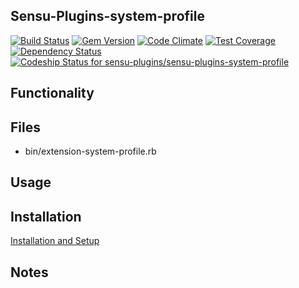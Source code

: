 ## Sensu-Plugins-system-profile

[![Build Status](https://travis-ci.org/sensu-plugins/sensu-plugins-system-profile.svg?branch=master)](https://travis-ci.org/sensu-plugins/sensu-plugins-system-profile)
[![Gem Version](https://badge.fury.io/rb/sensu-plugins-system-profile.svg)](http://badge.fury.io/rb/sensu-plugins-system-profile)
[![Code Climate](https://codeclimate.com/github/sensu-plugins/sensu-plugins-system-profile/badges/gpa.svg)](https://codeclimate.com/github/sensu-plugins/sensu-plugins-system-profile)
[![Test Coverage](https://codeclimate.com/github/sensu-plugins/sensu-plugins-system-profile/badges/coverage.svg)](https://codeclimate.com/github/sensu-plugins/sensu-plugins-system-profile)
[![Dependency Status](https://gemnasium.com/sensu-plugins/sensu-plugins-system-profile.svg)](https://gemnasium.com/sensu-plugins/sensu-plugins-system-profile)
[ ![Codeship Status for sensu-plugins/sensu-plugins-system-profile](https://codeship.com/projects/77af4f60-edba-0132-dfeb-1efd3f886df2/status?branch=master)](https://codeship.com/projects/84085)

## Functionality

## Files
 * bin/extension-system-profile.rb

## Usage

## Installation

[Installation and Setup](https://github.com/sensu-plugins/documentation/blob/master/user_docs/installation_instructions.md)

## Notes
